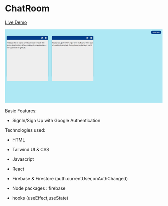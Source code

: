 # ChatRoom

<a href="">Live Demo</a>

<img src="https://github.com/ahmadrazach/Javascript-Challanges/blob/main/notes-app/thumbnail.jpg" alt="Demo image"/>

Basic Features:

- SignIn/Sign Up with Google Authentication

Technologies used:

- HTML
- Tailwind UI & CSS
- Javascript
- React
- Firebase & Firestore (auth.currentUser,onAuthChanged)

- Node packages : firebase
- hooks (useEffect,useState)
